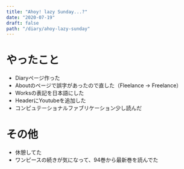 ```yaml
---
title: "Ahoy! lazy Sunday...?"
date: "2020-07-19"
draft: false
path: "/diary/ahoy-lazy-sunday"
---
```


# やったこと

+ Diaryページ作った
+ Aboutのページで誤字があったので直した（Fleelance -> Freelance）
+ Worksの表記を日本語にした
+ HeaderにYoutubeを追加した
+ コンピュテーショナルファブリケーション少し読んだ

# その他

+ 休憩してた
+ ワンピースの続きが気になって、94巻から最新巻を読んでた


